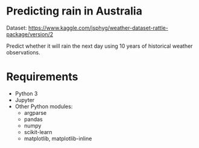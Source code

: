 # Predicting rain in Australia

Dataset: https://www.kaggle.com/jsphyg/weather-dataset-rattle-package/version/2

Predict whether it will rain the next day using 10 years of historical weather observations.

# Requirements
* Python 3
* Jupyter
* Other Python modules:
    * argparse
    * pandas
    * numpy
    * scikit-learn
    * matplotlib, matplotlib-inline